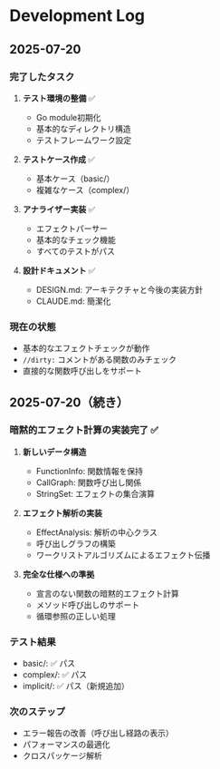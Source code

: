 # Development Log

## 2025-07-20

### 完了したタスク

1. **テスト環境の整備** ✅
   - Go module初期化
   - 基本的なディレクトリ構造
   - テストフレームワーク設定

2. **テストケース作成** ✅
   - 基本ケース（basic/）
   - 複雑なケース（complex/）

3. **アナライザー実装** ✅
   - エフェクトパーサー
   - 基本的なチェック機能
   - すべてのテストがパス

4. **設計ドキュメント** ✅
   - DESIGN.md: アーキテクチャと今後の実装方針
   - CLAUDE.md: 簡潔化

### 現在の状態

- 基本的なエフェクトチェックが動作
- `//dirty:` コメントがある関数のみチェック
- 直接的な関数呼び出しをサポート

## 2025-07-20（続き）

### 暗黙的エフェクト計算の実装完了 ✅

1. **新しいデータ構造**
   - FunctionInfo: 関数情報を保持
   - CallGraph: 関数呼び出し関係
   - StringSet: エフェクトの集合演算

2. **エフェクト解析の実装**
   - EffectAnalysis: 解析の中心クラス
   - 呼び出しグラフの構築
   - ワークリストアルゴリズムによるエフェクト伝播

3. **完全な仕様への準拠**
   - 宣言のない関数の暗黙的エフェクト計算
   - メソッド呼び出しのサポート
   - 循環参照の正しい処理

### テスト結果
- basic/: ✅ パス
- complex/: ✅ パス  
- implicit/: ✅ パス（新規追加）

### 次のステップ
- エラー報告の改善（呼び出し経路の表示）
- パフォーマンスの最適化
- クロスパッケージ解析